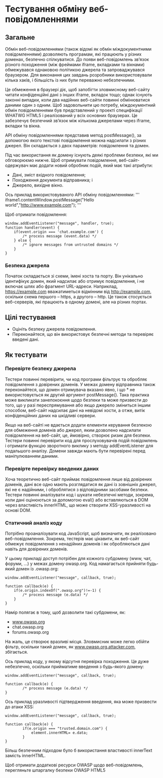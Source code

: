 # Тестування обміну веб-повідомленнями

## Загальне

Обмін веб-повідомленнями (також відомі як обмін міждокументними повідомленнями) дозволяють програмам, які працюють у різних доменах, безпечно спілкуватися. До появи веб-повідомлень зв’язок різного походження (між фреймами iframe, вкладками та вікнами) обмежувався однаковою політикою джерела та запроваджувався браузером. Для виконання цих завдань розробники використовували кілька хаків, і більшість із них були переважно небезпечними.

Це обмеження в браузері діє, щоб запобігти зловмисному веб-сайту читати конфіденційні дані з інших iframe, вкладок тощо; однак існують законні випадки, коли два надійних веб-сайти повинні обмінюватися даними один з одним. Щоб задовольнити цю потребу, міждокументний обмін повідомленнями був представлений у проекті специфікації WHATWG HTML5 і реалізований у всіх основних браузерах. Це забезпечує безпечний зв’язок між кількома джерелами через iframe, вкладки та вікна.

API обміну повідомленнями представив метод postMessage(), за допомогою якого текстові повідомлення можна надсилати з різних джерел. Він складається з двох параметрів: повідомлення та домен.

Під час використання як домену існують деякі проблеми безпеки, які ми обговорюємо нижче. Щоб отримувати повідомлення, веб-сайт-одержувач має додати новий обробник подій, який має такі атрибути:

- Дані, зміст вхідного повідомлення;
- Походження документа відправника; і
- Джерело, вихідне вікно.

Ось приклад використовуваного API обміну повідомленнями:
'''
iframe1.contentWindow.postMessage("Hello world","http://www.example.com");
'''

Щоб отримати повідомлення:
```
window.addEventListener("message", handler, true);
function handler(event) {
    if(event.origin === 'chat.example.com') {
        /* process message (event.data) */
    } else {
        /* ignore messages from untrusted domains */
    }
}
```

### Безпека джерела
Початок складається зі схеми, імені хоста та порту. Він унікально ідентифікує домен, який надсилає або отримує повідомлення, і не включає шлях або фрагмент URL-адреси. Наприклад, https://example.com вважатиметься відмінним від http://example.com, оскільки схема першого – https, а другого – http. Це також стосується веб-серверів, які працюють в одному домені, але на різних портах.

## Цілі тестування
- Оцініть безпеку джерела повідомлення.
- Переконайтеся, що він використовує безпечні методи та перевіряє введені дані.

## Як тестувати

### Перевірте безпеку джерела
Тестери повинні перевірити, чи код програми фільтрує та обробляє повідомлення з довірених доменів. У межах домену відправника також переконайтеся, що домен отримувача вказано явно, і що * не використовується як другий аргумент postMessage(). Така практика може викликати занепокоєння щодо безпеки та може призвести до того, що у разі переспрямування або якщо джерело зміниться іншим способом, веб-сайт надсилає дані на невідомі хости, а отже, витік конфіденційних даних на шкідливі сервери.

Якщо на веб-сайті не вдається додати елементи керування безпекою для обмеження доменів або джерел, яким дозволено надсилати повідомлення на веб-сайт, це, ймовірно, створює ризик для безпеки. Тестери повинні перевірити код для прослуховувачів подій повідомлень і отримати функцію зворотного виклику з методу addEventListener для подальшого аналізу. Домени завжди мають бути перевірені перед маніпулюванням даними.

### Перевірте перевірку введених даних
Хоча теоретично веб-сайт приймає повідомлення лише від довірених доменів, дані все одно мають розглядатися як дані із зовнішніх джерел, які не є надійними, і оброблятися з відповідними засобами безпеки. Тестери повинні аналізувати код і шукати небезпечні методи, зокрема, коли дані оцінюються за допомогою eval() або вставляються в DOM через властивість innerHTML, що може створити XSS-уразливості на основі DOM.

### Статичний аналіз коду
Потрібно проаналізувати код JavaScript, щоб визначити, як реалізовано веб-повідомлення. Зокрема, тестерів має цікавити, як веб-сайт обмежує повідомлення з ненадійних доменів і як обробляються дані навіть для довірених доменів.

У цьому прикладі доступ потрібен для кожного субдомену (www, чат, форуми, …) у межах домену owasp.org. Код намагається прийняти будь-який домен із .owasp.org:
```
window.addEventListener("message", callback, true);

function callback(e) {
    if(e.origin.indexOf(".owasp.org")!=-1) {
        /* process message (e.data) */
    }
}
```

Намір полягає в тому, щоб дозволити такі субдомени, як:

- www.owasp.org
- chat.owasp.org
- forums.owasp.org

На жаль, це створює вразливі місця. Зловмисник може легко обійти фільтр, оскільки такий домен, як www.owasp.org.attacker.com, збігається.

Ось приклад коду, у якому відсутня перевірка походження. Це дуже небезпечно, оскільки прийматиме введення з будь-якого домену:
```
window.addEventListener("message", callback, true);

function callback(e) {
        /* process message (e.data) */
}
```

Ось приклад уразливості підтвердження введення, яка може призвести до атаки XSS:
```
window.addEventListener("message", callback, true);

function callback(e) {
        if(e.origin === "trusted.domain.com") {
            element.innerHTML= e.data;
        }
}
```
Більш безпечним підходом було б використання властивості innerText замість innerHTML.

Щоб отримати додаткові ресурси OWASP щодо веб-повідомлень, перегляньте шпаргалку безпеки OWASP HTML5
